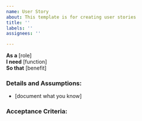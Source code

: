 ```yaml
---
name: User Story
about: This template is for creating user stories
title: ''
labels: ''
assignees: ''

---
```


**As a** [role]  
 **I need** [function]  
 **So that** [benefit]  

   ### Details and Assumptions:
 * [document what you know]
   
 ### Acceptance Criteria:
